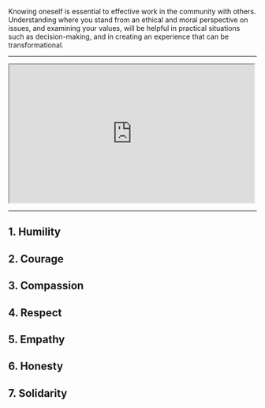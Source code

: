 <div class='lede'>

Knowing oneself is essential to effective work in the community with others. Understanding where you stand from an ethical and moral perspective on issues, and examining your values, will be helpful in practical situations such as decision-making, and in creating an experience that can be transformational.

</div>

___

<iframe src='http://player.vimeo.com/video/63416063' width='497' height='280' allowfullscreen></iframe>

___

## 1. Humility

## 2. Courage

## 3. Compassion

## 4. Respect

## 5. Empathy

## 6. Honesty

## 7. Solidarity

